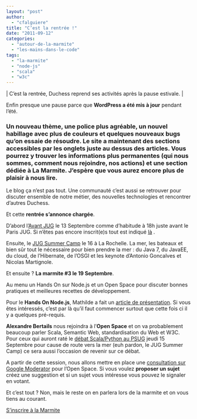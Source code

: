 ```yaml
---
layout: "post"
author: 
  - "cfalguiere"
title: "C’est la rentrée !"
date: "2011-09-12"
categories: 
  - "autour-de-la-marmite"
  - "les-mains-dans-le-code"
tags: 
  - "la-marmite"
  - "node-js"
  - "scala"
  - "w3c"
---
```


| C’est la rentrée, Duchess reprend ses activités après la pause estivale. |

Enfin presque une pause parce que **WordPress a été mis à jour** pendant l’été.

### Un nouveau thème, une police plus agréable, un nouvel habillage avec plus de couleurs et quelques nouveaux bugs qu’on essaie de résoudre. Le site a maintenant des **sections** accessibles par les onglets juste au dessus des articles. Vous pourrez y trouver les informations plus permanentes (qui nous sommes, comment nous rejoindre, nos actions) et une section dédiée à La Marmite. J’espère que vous aurez encore plus de plaisir à nous lire.

Le blog ça n’est pas tout. Une communauté c’est aussi se retrouver pour discuter ensemble de notre métier, des nouvelles technologies et rencontrer d’autres Duchess.

Et cette **rentrée s’annonce chargée**.

D’abord l’[Avant JUG](http://jduchess.org/duchess-france/blog/avantjug-2011-09) le 13 Septembre comme d’habitude à 18h juste avant le Paris JUG. Si n’êtes pas encore inscrit(e)s tout est indiqué [là](http://jduchess.org/duchess-france/blog/avantjug-2011-09/) .

Ensuite, le [JUG Summer Camp](http://jugsummercamp.com/) le 16 à La Rochelle. La mer, les bateaux et bien sûr tout le nécessaire pour bien prendre la mer : du Java 7, du JavaEE, du cloud, de l’Hibernate, de l’OSGI et les keynote d’Antonio Goncalves et Nicolas Martignole.

Et ensuite ? **La marmite #3 le 19 Septembre**.

Au menu un Hands On sur Node.js et un Open Space pour discuter bonnes pratiques et meilleures recettes de développement.

Pour le **Hands On Node.js**, Mathilde a fait un [article de présentation](http://jduchess.org/duchess-france/blog/marmite-3-node-js). Si vous êtes intéressés, c’est par là qu’il faut commencer surtout que cette fois ci il y a quelques pré-requis.

**Alexandre Bertails** nous rejoindra à l’**Open Space** et on va probablement beaucoup parler Scala, Semantic Web, standardisation du Web et W3C. Pour ceux qui auront raté le [débat Scala/Python au PSUG](http://groups.google.com/group/paris-scala-user-group/browse_thread/thread/ddb6ef1cfb6fa28b?pli=1) jeudi 15 Septembre pour cause de route vers la mer (euh pardon, le JUG Summer Camp) ce sera aussi l’occasion de revenir sur ce débat.

A partir de cette session, nous allons mettre en place une [consultation sur Google Moderator](http://www.google.com/moderator/#16/e=bccb6) pour l’Open Space. Si vous voulez **proposer un sujet** créez une suggestion et si un sujet vous intéresse vous pouvez le signaler en votant.

Et c’est tout ? Non, mais le reste on en parlera lors de la marmite et on vous tiens au courant.

[S’inscrire à la Marmite](http://lamarmite201109.eventbrite.com)
